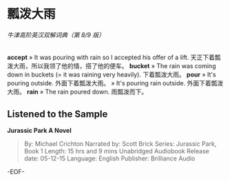 # 瓢泼大雨

###### 牛津高阶英汉双解词典（第 8/9 版）
**accept**
» It was pouring with rain so I accepted his offer of a lift.  天正下着瓢泼大雨，所以我领了他的情，搭了他的便车。
**bucket**
» The rain was coming down in buckets (= it was raining very heavily). 下着瓢泼大雨。
**pour**
» It's pouring outside. 外面下着瓢泼大雨。
» It's pouring rain outside. 外面下着瓢泼大雨。
**rain**
» The rain poured down. 雨瓢泼而下。

## Listened to the Sample
**Jurassic Park
A Novel**
>By: Michael Crichton
Narrated by: Scott Brick
Series: Jurassic Park, Book 1
Length: 15 hrs and 9 mins
Unabridged Audiobook
Release date: 05-12-15
Language: English
Publisher: Brilliance Audio

-EOF-

